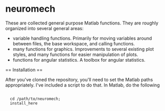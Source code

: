 neuromech
=========

These are collected general purpose Matlab functions.  They are roughly organized into several general areas:
* variable handling functions.  Primarily for moving variables around between files, the base workspace, and calling functions.
* many functions for graphics.  Improvements to several existing plot styles, and many functions for easier manipulation of plots.
* functions for angular statistics.  A toolbox for angular statistics.

== Installation ==

After you've cloned the repository, you'll need to set the Matlab paths appropriately.  I've included a script to do that.  In Matlab, do the following

<code>
  cd /path/to/neuromech;
  install_here
</code>
